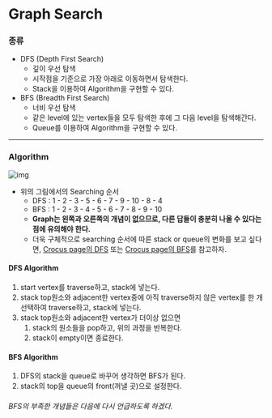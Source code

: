 # Graph Search

### 종류

* DFS (Depth First Search)
  * 깊이 우선 탐색
  * 시작점을 기준으로 가장 아래로 이동하면서 탐색한다.
  * Stack을 이용하여 Algorithm을 구현할 수 있다.
* BFS (Breadth First Search)
  * 너비 우선 탐색
  * 같은 level에 있는 vertex들을 모두 탐색한 후에 그 다음 level을 탐색해간다.
  * Queue를 이용하여 Algorithm을 구현할 수 있다.

------------

### Algorithm

![img](https://t1.daumcdn.net/cfile/tistory/26048A485823286B39)

* 위의 그림에서의 Searching 순서
  * DFS : 1 - 2 - 3 - 5 - 6 - 7 - 9 - 10 - 8 - 4
  * BFS :  1 - 2 - 3 - 4 - 5 - 6 - 7 - 8 - 9 - 10
  * **Graph는 왼쪽과 오른쪽의 개념이 없으므로, 다른 답들이 충분히 나올 수 있다는 점에 유의해야 한다.**
  * 더욱 구체적으로 searching 순서에 따른 stack or queue의 변화를 보고 싶다면, [Crocus page의 DFS](https://www.crocus.co.kr/520?category=209527) 또는 [Crocus page의 BFS](https://www.crocus.co.kr/521?category=209527)를 참고하자.

#### DFS Algorithm

1. start vertex를 traverse하고, stack에 넣는다.
2. stack top원소와 adjacent한 vertex중에 아직 traverse하지 않은 vertex를 한 개 선택하여 traverse하고, stack에 넣는다.
3. stack top원소와 adjacent한 vertex가 더이상 없으면
   1. stack의 원소들을 pop하고, 위의 과정을 반복한다.
   2. stack이 empty이면 종료한다.

#### BFS Algorithm

1.  DFS의 stack을 queue로 바꾸어 생각하면 BFS가 된다.
2. stack의 top을 queue의 front(꺼낼 곳)으로 설정한다.

###### BFS의 부족한 개념들은 다음에 다시 언급하도록 하겠다.



